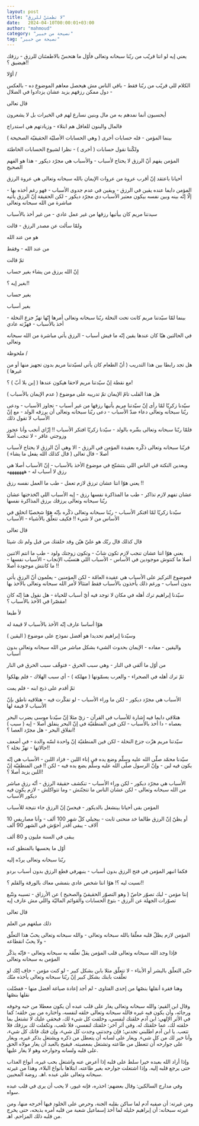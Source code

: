 ```yaml
---
layout: post
title: "لا تطمئنّ للرزق"
date:   2024-04-10T00:00:01+03:00
author: "mahmoud"
category: "نصيحة من خبير"
tag: "نصيحة من خبير"
---
```



يعني إيه لو انتا قريّب من ربّنا سبحانه وتعالى فأوّل ما هتحسّ
بالاطمئنان للرزق - رزقك هيضيق ؟!!




أوّلا /

الكلام للي قريّب من ربّنا فقط - باقي الناس مش هيحصل معاهم
الموضوع ده - بالعكس - دول ممكن رزقهم يزيد عشان يزدادوا في الضلال

قال تعالى

أيحسبون أنما نمدهم به من مال وبنين نسارع لهم في الخيرات
بل لا يشعرون

فالمال والبنون للغافل هم ابتلاء - وزيادتهم هي
استدراج




بينما المؤمن - فله حسابات أخرى ( وهي الحسابات الأصليّة
الحقيقيّة الصحيحة )

ولكّننا نقول حسابات ( أخرى ) - نظرا لشيوع الحسابات
الخاطئة




المؤمن يفهم أنّ الرزق لا يحتاج لأسباب - والأسباب هي مجرّد
ديكور - هذا هو الفهم الصحيح




أحيانا باعتقد إنّ أقرب عروة من عروات الإيمان بالله سبحانه
وتعالى هي عروة الرزق

المؤمن دايما عنده يقين في الرزق - ويقين في عدم جدوى
الأسباب - فهو رغم أخذه بها - إلّا إنّه بينه وبين نفسه بيكون معتبر الأسباب
دي مجرّد ديكور - لكن الحقيقة إنّ الرزق يأتيه مباشرة من الله سبحانه
وتعالى




سيدتنا مريم كان بيأتيها رزقها من غير عمل عادي - من غير
أخذ بالأسباب

ولمّا سألت عن مصدر الرزق - قالت

هو من عند الله

من عند الله - وفقط




ثمّ قالت

إنّ الله يرزق من يشاء بغير حساب

بغير إيه ؟!!

بغير حساب

بغير أسباب




بينما لمّا سيّدتنا مريم كانت تحت النخلة ربّنا سبحانه وتعالى
أمرها إنّها تهزّ جزع النخلة - أخذ بالأسباب - فهزّته عادي

في الحالتين هيّا كان عندها يقين إنّه ما فيش أسباب - الرزق
يأتي مباشرة من الله سبحانه وتعالى




ملحوظة /

هل تجد رابطا بين هذا التدريب ( أنّ الطعام كان يأتي
لسيّدتنا مريم بدون تجهيز منها أو من غيرها )

مع نقطة إنّ سيّدتنا مريم لاحقا هيكون عندها ( إبن بلا أبّ )
؟!

هل هذا القلب تامّ الإيمان تمّ تدريبه على موضوع ( عدم
الإيمان بالأسباب )




سيّدنا زكريّا لمّا رأى إنّ سيّدتنا مريم يأتيها رزقها من غير
أسباب - تجاوز الأسباب - ودعى ربّنا سبحانه وتعالى دعاء ضدّ الأسباب - دعى
ربّنا سبحانه وتعالى أن يرزقه الولد - مع إنّ الأسباب لا تقول ذلك

فلمّا ربّنا سبحانه وتعالى بشّره بالولد - سيّدنا زكريّا افتكر
الأسباب !! إزّاي أنجب وأنا عجوز وزوجتي عاقر - لا تنجب أصلا

فربّنا سبحانه وتعالى ذكّره بعقيدة المؤمن في الرزق - الا
وهي أنّ الرزق لا يحتاج لأسباب أصلا - قال تعالى ( قال كذلك الله يفعل ما
يشاء )




وبعدين النكتة في الناس اللي بتتشنّج في موضوع الأخذ
بالأسباب - إنّ الأسباب أصلا هي رزق لا أسباب له - هههههههه




يعني هوّا انتا عشان ترزق لازم تعمل - طب ما العمل نفسه
رزق !!

عشان تفهم لازم تذاكر - طب ما المذاكرة نفسها رزق - إيه
الأسباب اللي اتّخذختها عشان ربّنا سبحانه وتعالى يرزقك برزق المذاكرة
نفسها




سيّدنا زكريّا لمّا افتكر الأسباب - ربّنا سبحانه وتعالى ذكّره
بإنّه هوّا شخصيّا اتخلق في الأساس من لا شيء !! فكيف تتعلّق بالأشياء -
الأسباب

قال تعالى

قال كذلك قال ربّك هو عليّ هيّن وقد خلقتك من قبل ولم تك
شيئا




يعني هوّا انتا عشان تنجب لازم تكون شابّ - وتكون زوجتك
ولود - طب ما انتم الاتنين أصلا ما كنتوش موجودين في الأساس - الأسباب اللي
هتسبّب الإنجاب - الأسباب نفسها - ما كانتش موجودة أصلا !!




فموضوع التركيز على الأسباب هي عقيدة العامّة - لكن
المؤمنين - يعلمون أنّ الرزق يأتي بدون أسباب - ورغم ذلك يأخذون بالأسباب
فقط امتثالا لأمر الله سبحانه وتعالى بالأخذ بها




سيّدنا إبراهيم ترك أهله في مكان لا توجد فيه أيّ أسباب
للحياة - هل نقول هنا إنّه كان مقصّرا في الأخذ بالأسباب ؟!

لأ طبعا

هوّا أساسا عارف إنّه الأخذ بالأسباب لا قيمة له

وسيّدنا إبراهيم تحديدا هو أفضل نموذج على موضوع (
اليقين )

واليقين - مفاده - الإيمان بحدوث الشيء بشكل مباشر من الله
سبحانه وتعالى بدون أسباب

من أوّل ما ألقي في النار - وهي سبب الحرق - فتوقّف سبب
الحرق في النار

ثمّ ترك أهله في الصحراء - والعرب يسمّونها ( مهلكة ) - أي
سبب الهلاك - فلم يهلكوا

ثمّ أقدم على ذبح ابنه - فلم يمت




الأسباب هي مجرّد ديكور - لكن ما وراء الأسباب - لو تفكّرت
فيه - هتلاقيه ناطق بإنّ الأسباب لا قيمة لها




هتلاقي دايما فيه إشارة للأسباب في القرآن - زيّ مثلا إنّ
سيّدنا موسى يضرب البحر بعصاه - دا أخذ بالأسباب - لكن فين المنطقيّة في إنّ
البحر ينفلق أصلا - إيه ( سبب ) انفلاق البحر - هل مجرّد العصا ؟!




سيّدتنا مريم هزّت جزع النخلة - لكن فين المنطقيّة إنّ واحدة
لسّه والدة - في أضعف حالاتها - تهزّ نخلة ؟!!




سيّدنا محمّد صلّى الله عليه وسلّم وضع يده في إناء اللبن -
فزاد اللبن - الأسباب هي إنّه يكون فيه لبن - وإنّ الرسول صلّى الله عليه وسلّم
يضع يده فيه - لكن !! فين المنطقيّة إنّ اللبن يزيد أصلا ؟!




الأسباب هي مجرّد ديكور - لكن وراء الأسباب - تنكشف حقيقة
الرزق - أنّه رزق مباشر من الله سبحانه وتعالى - لكن عشان الناس ما تتجنّنش -
وما تتواكلش - لازم يكون فيه ديكور الأسباب




المؤمن بقى أحيانا بينشغل بالديكور - فيحسّ إنّ الرزق جاء
نتيجة للأسباب




أو يظنّ إنّ الرزق طالما خد منحنى ثابت - بيجيلي كلّ شهر 100
ألف - وأنا مصاريفي 10 آلاف - يبقى أقدر أحوّش في الشهر 90 ألف

يبقى في السنة مليون و 80 ألف




أوّل ما يحسبها بالمنطق كده

ربّنا سبحانه وتعالى يردّه إليه

فكما انبهر المؤمن في فتح الرزق بدون أسباب - ينبهرفي قطع
الرزق بدون أسباب بردو




نسيت ليه ؟! هوّا انتا شخص عادي بتمشي معاك بالورقة والقلم
؟!!

إنتا مؤمن - ليك تصوّر خاصّ ( وهو التصوّر الحقيقيّ والصحيح )
عن الأرزاق - تسيبه وتتّبع تصوّرات الجهلة عن الرزق - بتوع الحسابات والقوائم
الماليّة واللي مش عارف إيه

قال تعالى

ذلك مبلغهم من العلم




المؤمن لازم يظلّ قلبه معلّقا بالله سبحانه وتعالى - والله
سبحانه وتعالى يحبّ هذا التعلّق - ولا يحبّ انقطاعه

فإذا وجد الله سبحانه وتعالى قلب المؤمن يقلّ تعلّقه به
سبحانه وتعالى - فإنّه يذكّر المؤمن به سبحانه وتعالى




حتّى التعلّق بالبشر أو الأبناء - لا تتعلّق مثلا بابن بشكل
كبير - لو كنت مؤمن - خاف إنّك لو تعلّقت بابنك بشكل كبير إنّ ربّنا سبحانه
وتعالى يأخذه منّك




وهنا فقرة أنقلها بنصّها من إحدى الفتاوى - لم أجد إعادة
صياغة أفضل منها - ففضّلت نقلها بنصّها




وقال ابن القيم: والله سبحانه وتعالى يغار على قلب عبده أن
يكون معطلا من حبه وخوفه ورجائه، وأن يكون فيه غيره فالله سبحانه وتعالى
خلقه لنفسه، واختاره من بين خلقه؛ كما في الأثر الإلهي: ابن آدم خلقتك
لنفسي، وخلقت كل شيء لك، فبحقي عليك لا تشتغل بما خلقته لك، عما خلقتك له.
وفي أثر آخر: خلقتك لنفسي، فلا تلعب، وتكفلت لك برزقك فلا تتعب. يا ابن آدم
اطلبني تجدني؛ فإن وجدتني وجدت كل شيء، وإن فتك فاتك كل شيء، وأنا خير لك
من كل شيء. ويغار على لسانه أن يتعطل من ذكره ويشتغل بذكر غيره، ويغار على
جوارحه أن تتعطل من طاعته وتشتغل بمعصيته. فيقبح بالعبد أن يغار مولاه الحق
على قلبه ولسانه وجوارحه وهو لا يغار عليها.

وإذا أراد الله بعبده خيرا سلط على قلبه إذا أعرض عنه
واشتغل بحب غيره، أنواع العذاب حتى يرجع قلبه إليه. وإذا اشتغلت جوارحه
بغير طاعته، ابتلاها بأنواع البلاء، وهذا من غيرته سبحانه وتعالى على عبده
.اهـ. روضة المحبين.

وفي مدارج السالكين: وقال بعضهم: احذره، فإنه غيور، لا يحب
أن يرى في قلب عبده سواه.

ومن غيرته: أن صفيه آدم لما ساكن بقلبه الجنة، وحرص على
الخلود فيها أخرجه منها، ومن غيرته سبحانه: أن إبراهيم خليله لما أخذ
إسماعيل شعبة من قلبه أمره بذبحه، حتى يخرج من قلبه ذلك المزاحم.
اهـ.
